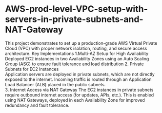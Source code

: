 # AWS-prod-level-VPC-setup-with-servers-in-private-subnets-and-NAT-Gateway
This project demonstrates to set up a production-grade AWS Virtual Private Cloud (VPC) with proper network isolation, routing, and secure access architecture. 
Key Implementations
1.Multi-AZ Setup for High Availability
    Deployed EC2 instances in two Availability Zones using an Auto Scaling Group (ASG) to ensure fault tolerance and load distribution
2. Private Subnets for EC2 Instances    
    Application servers are deployed in private subnets, which are not directly exposed to the internet.
    Incoming traffic is routed through an Application Load Balancer (ALB) placed in the public subnets.    
3. Internet Access via NAT Gateway
    The EC2 instances in private subnets require outbound internet access (for updates, APIs, etc.).
    This is enabled using NAT Gateways, deployed in each Availability Zone for improved redundancy and fault tolerance.    

        
    



        

    
